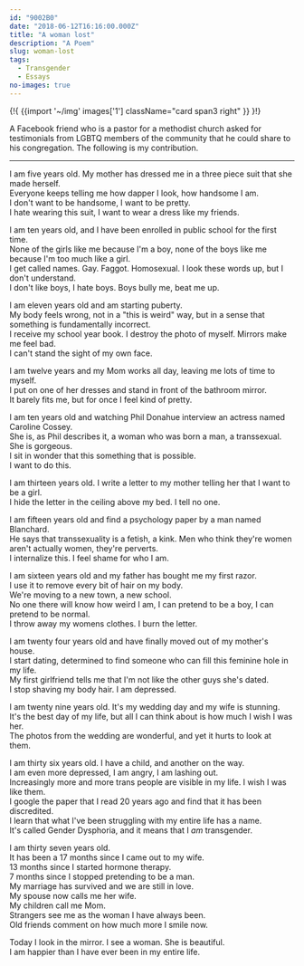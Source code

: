 ```yaml
---
id: "9002B0"
date: "2018-06-12T16:16:00.000Z"
title: "A woman lost"
description: "A Poem"
slug: woman-lost
tags:
  - Transgender
  - Essays
no-images: true
---
```


{!{
  {{import '~/img' images['1']
    className="card span3 right"
  }}
}!}

A Facebook friend who is a pastor for a methodist church asked for testimonials from LGBTQ members of the community that he could share to his congregation. The following is my contribution.

---


I am five years old. My mother has dressed me in a three piece suit that she made herself.   
Everyone keeps telling me how dapper I look, how handsome I am.   
I don't want to be handsome, I want to be pretty.   
I hate wearing this suit, I want to wear a dress like my friends.   

I am ten years old, and I have been enrolled in public school for the first time.   
None of the girls like me because I'm a boy, none of the boys like me because I'm too much like a girl.   
I get called names. Gay. Faggot. Homosexual. I look these words up, but I don't understand.   
I don't like boys, I hate boys. Boys bully me, beat me up.   

I am eleven years old and am starting puberty.   
My body feels wrong, not in a "this is weird" way, but in a sense that something is fundamentally incorrect.   
I receive my school year book. I destroy the photo of myself. Mirrors make me feel bad.   
I can't stand the sight of my own face.   

I am twelve years and my Mom works all day, leaving me lots of time to myself.   
I put on one of her dresses and stand in front of the bathroom mirror.   
It barely fits me, but for once I feel kind of pretty.   

I am ten years old and watching Phil Donahue interview an actress named Caroline Cossey.   
She is, as Phil describes it, a woman who was born a man, a transsexual. She is gorgeous.   
I sit in wonder that this something that is possible.   
I want to do this.   

I am thirteen years old. I write a letter to my mother telling her that I want to be a girl.   
I hide the letter in the ceiling above my bed. I tell no one.   

I am fifteen years old and find a psychology paper by a man named Blanchard.   
He says that transsexuality is a fetish, a kink. Men who think they're women aren't actually women, they're perverts.   
I internalize this. I feel shame for who I am.   

I am sixteen years old and my father has bought me my first razor.   
I use it to remove every bit of hair on my body.   
We're moving to a new town, a new school.   
No one there will know how weird I am, I can pretend to be a boy, I can pretend to be normal.   
I throw away my womens clothes. I burn the letter.   

I am twenty four years old and have finally moved out of my mother's house.   
I start dating, determined to find someone who can fill this feminine hole in my life.   
My first girlfriend tells me that I'm not like the other guys she's dated.   
I stop shaving my body hair. I am depressed.   

I am twenty nine years old. It's my wedding day and my wife is stunning.   
It's the best day of my life, but all I can think about is how much I wish I was her.   
The photos from the wedding are wonderful, and yet it hurts to look at them.   

I am thirty six years old. I have a child, and another on the way.   
I am even more depressed, I am angry, I am lashing out.   
Increasingly more and more trans people are visible in my life. I wish I was like them.   
I google the paper that I read 20 years ago and find that it has been discredited.   
I learn that what I've been struggling with my entire life has a name.   
It's called Gender Dysphoria, and it means that I _am_ transgender.   

I am thirty seven years old.   
It has been a 17 months since I came out to my wife.   
13 months since I started hormone therapy.   
7 months since I stopped pretending to be a man.   
My marriage has survived and we are still in love.   
My spouse now calls me her wife.   
My children call me Mom.   
Strangers see me as the woman I have always been.   
Old friends comment on how much more I smile now.   

Today I look in the mirror. I see a woman. She is beautiful.   
I am happier than I have ever been in my entire life.   

